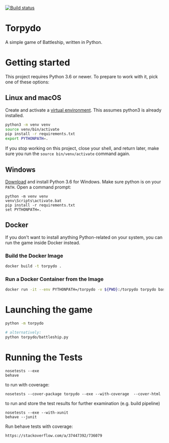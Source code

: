 [![Build status](https://dev.azure.com/APS-SD-Stewards/APS-SD/_apis/build/status/proscrumdev.battleship-python-CI)](https://dev.azure.com/APS-SD-Stewards/APS-SD/_build/latest?definitionId=16)

# Torpydo

A simple game of Battleship, written in Python.

# Getting started

This project requires Python 3.6 or newer. To prepare to work with it, pick one of these
options:

## Linux and macOS

Create and activate a [virtual environment][venv]. This assumes python3 is
already installed.

```bash
python3 -m venv venv
source venv/bin/activate
pip install -r requirements.txt
export PYTHONPATH=.
```

If you stop working on this project, close your shell, and return later, make
sure you run the `source bin/venv/activate` command again.

[venv]:https://docs.python.org/3/library/venv.html

## Windows

[Download][pywin] and install Python 3.6 for Windows. Make sure python is on
your `PATH`. Open a command prompt:

```commandline
python -m venv venv
venv\Scripts\activate.bat
pip install -r requirements.txt
set PYTHONPATH=.
```

[pywin]:https://www.python.org/downloads/windows/

## Docker

If you don't want to install anything Python-related on your system, you can
run the game inside Docker instead.

### Build the Docker Image

```bash
docker build -t torpydo .
```

### Run a Docker Container from the Image

```bash
docker run -it --env PYTHONPATH=/torpydo -v ${PWD}:/torpydo torpydo bash
```

# Launching the game

```bash
python -m torpydo

# alternatively:
python torpydo/battleship.py
```

# Running the Tests

```
nosetests --exe
behave
```

to run with coverage:
```
nosetests --cover-package torpydo --exe --with-coverage  --cover-html
```

to run and store the test results for further examination (e.g. build pipeline)
```
nosetests --exe --with-xunit
behave --junit
```

Run behave tests with coverage:
```
https://stackoverflow.com/a/37447392/736079
```
